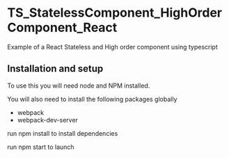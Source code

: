 # TS_StatelessComponent_HighOrderComponent_React
Example of a React Stateless and High order component using typescript

## Installation and setup

To use this you will need node and NPM installed.

You will also need to install the following packages globally

- webpack
- webpack-dev-server

run npm install to install dependencies

run npm start to launch
